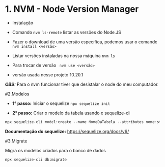 # 1. NVM - Node Version Manager

- Instalação
- Comando `nvm ls-remote` listar as versões do Node.JS
- Fazer o download de uma versão específica, podemos usar o comando `nvm install <versão>`
- Listar versões instaladas na nossa máquina `nvm ls`

- Para trocar de versão ` nvm use <versão>`

- versão usada nesse projeto 10.20.1

**_OBS:_** Para o nvm funcionar tiver que desistalar o node do meu computador.

#2.Modelos

- **1° passo:** Iniciar o sequelize `npx sequelize init`

- **2° passo:** Criar o modelo da tabela usando o sequelize-cli

```js
npx sequelize-cli model:create --name NomeDaTabela --attributes nome:string, email:string
```

**Documentação do sequelize:** https://sequelize.org/docs/v6/

#3.Migrate

Migra os modelos criados para o banco de dados

```
npx sequelize-cli db:migrate
```
